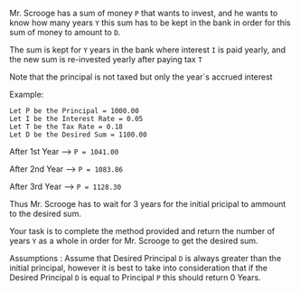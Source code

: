Mr. Scrooge has a sum of money `P` that wants to invest, and he wants to know how many years `Y` this sum has to be kept in the bank in order for this sum of money to amount to `D`.

The sum is kept for `Y` years in the bank where interest `I` is paid yearly, and the new sum is re-invested yearly after paying tax `T`

Note that the principal is not taxed but only the year`s accrued interest

Example:

    Let P be the Principal = 1000.00      
    Let I be the Interest Rate = 0.05      
    Let T be the Tax Rate = 0.18      
    Let D be the Desired Sum = 1100.00


After 1st Year -->
  `P = 1041.00`

After 2nd Year -->
  `P = 1083.86`

After 3rd Year -->
  `P = 1128.30`
  
Thus Mr. Scrooge has to wait for 3 years for the initial pricipal to ammount to the desired sum.

Your task is to complete the method provided and return the number of years `Y` as a whole in order for Mr. Scrooge to get the desired sum.

Assumptions : Assume that Desired Principal `D` is always greater than the initial principal, however it is best to take into consideration that if the Desired Principal `D` is equal to Principal `P` this should return 0 Years.